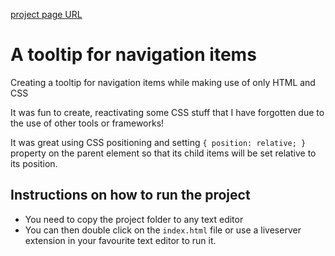 [project page URL](https://roadmap.sh/projects/tooltip-ui)

# A tooltip for navigation items

Creating a tooltip for navigation items while making use of only HTML and CSS

It was fun to create, reactivating some CSS stuff that I have forgotten due to the use of other tools or frameworks!

It was great using CSS positioning and setting `{ position: relative; }` property on the parent element so that its child items will be set relative to its position.

## Instructions on how to run the project

- You need to copy the project folder to any text editor
- You can then double click on the `index.html` file or use a liveserver extension in your favourite text editor to run it.


